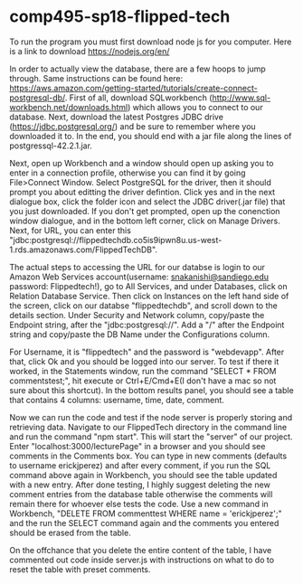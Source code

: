 # comp495-sp18-flipped-tech
To run the program you must first download node js for you computer. Here is a link to download https://nodejs.org/en/

In order to actually view the database, there are a few hoops to jump through. Same instructions can be found here: https://aws.amazon.com/getting-started/tutorials/create-connect-postgresql-db/. First of all, download SQLworkbench (http://www.sql-workbench.net/downloads.html) which allows you to connect to our database. Next, download the latest Postgres JDBC drive (https://jdbc.postgresql.org/) and be sure to remember where you downloaded it to. In the end, you should end with a jar file along the lines of postgressql-42.2.1.jar. 

Next, open up Workbench and a window should open up asking you to enter in a connection profile, otherwise you can find it by going File>Connect Window. Select PostgreSQL for the driver, then it should prompt you about editting the driver defintion. Click yes and in the next dialogue box, click the folder icon and select the JDBC driver(.jar file) that you just downloaded. If you don't get prompted, open up the conenction window dialogue, and in the bottom left corner, click on Manage Drivers. Next, for URL, you can enter this "jdbc:postgresql://flippedtechdb.co5is9ipwn8u.us-west-1.rds.amazonaws.com/FlippedTechDB".

The actual steps to accessing the URL for our databse is login to our Amazon Web Services account(username: snakanishi@sandiego.edu password: Flippedtech!), go to All Services, and under Databases, click on Relation Database Service. Then click on Instances on the left hand side of the screen, click on our databse "flippedtechdb", and scroll down to the details section. Under Security and Network column, copy/paste the Endpoint string, after the "jdbc:postgresql://". Add a "/" after the Endpoint string and copy/paste the DB Name under the Configurations column. 

For Username, it is "flippedtech" and the password is "webdevapp". After that, click Ok and you should be logged into our server. To test if there it worked, in the Statements window, run the command "SELECT * FROM commentstest;", hit execute or Ctrl+E/Cmd+E(I don't have a mac so not sure about this shortcut). In the bottom results panel, you should see a table that contains 4 columns: username, time, date, comment. 

Now we can run the code and test if the node server is properly storing and retrieving data. Navigate to our FlippedTech directory in the command line and run the command "npm start". This will start the "server" of our project. Enter "localhost:3000/lecturePage" in a browser and you should see comments in the Comments box. You can type in new comments (defaults to username erickjperez) and after every comment, if you run the SQL command above again in Workbench, you should see the table updated with a new entry. After done testing, I highly suggest deleting the new comment entries from the database table otherwise the comments will remain there for whoever else tests the code. Use a new command in Workbench, "DELETE FROM commenttest WHERE name = 'erickjperez';" and the run the SELECT command again and the comments you entered should be erased from the table. 

On the offchance that you delete the entire content of the table, I have commented out code inside server.js with instructions on what to do to reset the table with preset comments.